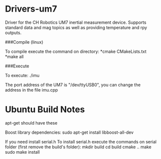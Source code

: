 Drivers-um7
===========

Driver for the CH Robotics UM7 inertial measurement device.
Supports standard data and mag topics as well as providing temperature and rpy outputs.

###Compile (linux)

To compile execute the command on directory:
*cmake CMakeLists.txt
*make all

###Execute

To execute:
./imu

The port address of the UM7 is "/dev/ttyUSB0", you can change the address in the file imu.cpp

Ubuntu Build Notes
==================
apt-get should have these

Boost library dependencies:
sudo apt-get install libboost-all-dev


If you need install serial.h
To install serial.h execute the commands on serial folder (first remove the build's folder):
mkdir build
cd build
cmake ..
make
sudo make install
